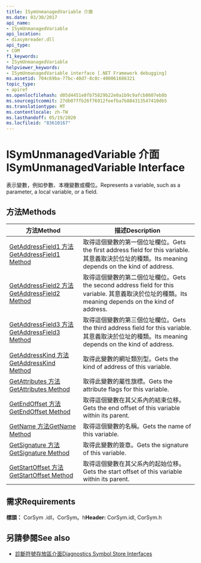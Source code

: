 ```yaml
---
title: ISymUnmanagedVariable 介面
ms.date: 03/30/2017
api_name:
- ISymUnmanagedVariable
api_location:
- diasymreader.dll
api_type:
- COM
f1_keywords:
- ISymUnmanagedVariable
helpviewer_keywords:
- ISymUnmanagedVariable interface [.NET Framework debugging]
ms.assetid: 704c69ba-77bc-40d7-8c0c-400061686321
topic_type:
- apiref
ms.openlocfilehash: d05d4451e8fb75829b22e0a1b9c9afcb0607eb8b
ms.sourcegitcommit: 27db07ffb26f76912feefba7b884313547410db5
ms.translationtype: MT
ms.contentlocale: zh-TW
ms.lasthandoff: 05/19/2020
ms.locfileid: "83610167"
---
```

# <a name="isymunmanagedvariable-interface"></a><span data-ttu-id="8d37c-102">ISymUnmanagedVariable 介面</span><span class="sxs-lookup"><span data-stu-id="8d37c-102">ISymUnmanagedVariable Interface</span></span>
<span data-ttu-id="8d37c-103">表示變數，例如參數、本機變數或欄位。</span><span class="sxs-lookup"><span data-stu-id="8d37c-103">Represents a variable, such as a parameter, a local variable, or a field.</span></span>  
  
## <a name="methods"></a><span data-ttu-id="8d37c-104">方法</span><span class="sxs-lookup"><span data-stu-id="8d37c-104">Methods</span></span>  
  
|<span data-ttu-id="8d37c-105">方法</span><span class="sxs-lookup"><span data-stu-id="8d37c-105">Method</span></span>|<span data-ttu-id="8d37c-106">描述</span><span class="sxs-lookup"><span data-stu-id="8d37c-106">Description</span></span>|  
|------------|-----------------|  
|[<span data-ttu-id="8d37c-107">GetAddressField1 方法</span><span class="sxs-lookup"><span data-stu-id="8d37c-107">GetAddressField1 Method</span></span>](isymunmanagedvariable-getaddressfield1-method.md)|<span data-ttu-id="8d37c-108">取得這個變數的第一個位址欄位。</span><span class="sxs-lookup"><span data-stu-id="8d37c-108">Gets the first address field for this variable.</span></span> <span data-ttu-id="8d37c-109">其意義取決於位址的種類。</span><span class="sxs-lookup"><span data-stu-id="8d37c-109">Its meaning depends on the kind of address.</span></span>|  
|[<span data-ttu-id="8d37c-110">GetAddressField2 方法</span><span class="sxs-lookup"><span data-stu-id="8d37c-110">GetAddressField2 Method</span></span>](isymunmanagedvariable-getaddressfield2-method.md)|<span data-ttu-id="8d37c-111">取得這個變數的第二個位址欄位。</span><span class="sxs-lookup"><span data-stu-id="8d37c-111">Gets the second address field for this variable.</span></span> <span data-ttu-id="8d37c-112">其意義取決於位址的種類。</span><span class="sxs-lookup"><span data-stu-id="8d37c-112">Its meaning depends on the kind of address.</span></span>|  
|[<span data-ttu-id="8d37c-113">GetAddressField3 方法</span><span class="sxs-lookup"><span data-stu-id="8d37c-113">GetAddressField3 Method</span></span>](isymunmanagedvariable-getaddressfield3-method.md)|<span data-ttu-id="8d37c-114">取得這個變數的第三個位址欄位。</span><span class="sxs-lookup"><span data-stu-id="8d37c-114">Gets the third address field for this variable.</span></span> <span data-ttu-id="8d37c-115">其意義取決於位址的種類。</span><span class="sxs-lookup"><span data-stu-id="8d37c-115">Its meaning depends on the kind of address.</span></span>|  
|[<span data-ttu-id="8d37c-116">GetAddressKind 方法</span><span class="sxs-lookup"><span data-stu-id="8d37c-116">GetAddressKind Method</span></span>](isymunmanagedvariable-getaddresskind-method.md)|<span data-ttu-id="8d37c-117">取得此變數的網址類別型。</span><span class="sxs-lookup"><span data-stu-id="8d37c-117">Gets the kind of address of this variable.</span></span>|  
|[<span data-ttu-id="8d37c-118">GetAttributes 方法</span><span class="sxs-lookup"><span data-stu-id="8d37c-118">GetAttributes Method</span></span>](isymunmanagedvariable-getattributes-method.md)|<span data-ttu-id="8d37c-119">取得此變數的屬性旗標。</span><span class="sxs-lookup"><span data-stu-id="8d37c-119">Gets the attribute flags for this variable.</span></span>|  
|[<span data-ttu-id="8d37c-120">GetEndOffset 方法</span><span class="sxs-lookup"><span data-stu-id="8d37c-120">GetEndOffset Method</span></span>](isymunmanagedvariable-getendoffset-method.md)|<span data-ttu-id="8d37c-121">取得這個變數在其父系內的結束位移。</span><span class="sxs-lookup"><span data-stu-id="8d37c-121">Gets the end offset of this variable within its parent.</span></span>|  
|[<span data-ttu-id="8d37c-122">GetName 方法</span><span class="sxs-lookup"><span data-stu-id="8d37c-122">GetName Method</span></span>](isymunmanagedvariable-getname-method.md)|<span data-ttu-id="8d37c-123">取得這個變數的名稱。</span><span class="sxs-lookup"><span data-stu-id="8d37c-123">Gets the name of this variable.</span></span>|  
|[<span data-ttu-id="8d37c-124">GetSignature 方法</span><span class="sxs-lookup"><span data-stu-id="8d37c-124">GetSignature Method</span></span>](isymunmanagedvariable-getsignature-method.md)|<span data-ttu-id="8d37c-125">取得此變數的簽章。</span><span class="sxs-lookup"><span data-stu-id="8d37c-125">Gets the signature of this variable.</span></span>|  
|[<span data-ttu-id="8d37c-126">GetStartOffset 方法</span><span class="sxs-lookup"><span data-stu-id="8d37c-126">GetStartOffset Method</span></span>](isymunmanagedvariable-getstartoffset-method.md)|<span data-ttu-id="8d37c-127">取得這個變數在其父系內的起始位移。</span><span class="sxs-lookup"><span data-stu-id="8d37c-127">Gets the start offset of this variable within its parent.</span></span>|  
  
## <a name="requirements"></a><span data-ttu-id="8d37c-128">需求</span><span class="sxs-lookup"><span data-stu-id="8d37c-128">Requirements</span></span>  
 <span data-ttu-id="8d37c-129">**標頭：** CorSym .idl，CorSym。h</span><span class="sxs-lookup"><span data-stu-id="8d37c-129">**Header:** CorSym.idl, CorSym.h</span></span>  
  
## <a name="see-also"></a><span data-ttu-id="8d37c-130">另請參閱</span><span class="sxs-lookup"><span data-stu-id="8d37c-130">See also</span></span>

- [<span data-ttu-id="8d37c-131">診斷符號存放區介面</span><span class="sxs-lookup"><span data-stu-id="8d37c-131">Diagnostics Symbol Store Interfaces</span></span>](diagnostics-symbol-store-interfaces.md)
